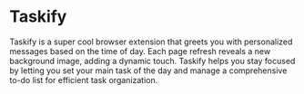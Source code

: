 # Taskify
Taskify is a super cool browser extension that greets you with personalized messages based on the time of day. Each page refresh reveals a new background image, adding a dynamic touch. Taskify helps you stay focused by letting you set your main task of the day and manage a comprehensive to-do list for efficient task organization.
